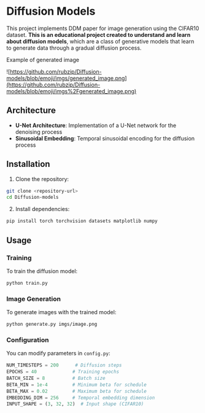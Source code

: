 # Diffusion Models

This project implements DDM paper for image generation using the CIFAR10 dataset. **This is an educational project created to understand and learn about diffusion models**, which are a class of generative models that learn to generate data through a gradual diffusion process.

Example of generated image

![https://github.com/rubzip/Diffusion-models/blob/emoji/imgs/generated_image.png](https://github.com/rubzip/Diffusion-models/blob/emoji/imgs%2Fgenerated_image.png)
## Architecture

- **U-Net Architecture**: Implementation of a U-Net network for the denoising process
- **Sinusoidal Embedding**: Temporal sinusoidal encoding for the diffusion process

## Installation

1. Clone the repository:
```bash
git clone <repository-url>
cd Diffusion-models
```

2. Install dependencies:
```bash
pip install torch torchvision datasets matplotlib numpy
```

## Usage

### Training

To train the diffusion model:

```bash
python train.py
```

### Image Generation

To generate images with the trained model:

```bash
python generate.py imgs/image.png
```

### Configuration

You can modify parameters in `config.py`:

```python
NUM_TIMESTEPS = 200      # Diffusion steps
EPOCHS = 40             # Training epochs
BATCH_SIZE = 8          # Batch size
BETA_MIN = 1e-4         # Minimum beta for schedule
BETA_MAX = 0.02         # Maximum beta for schedule
EMBEDDING_DIM = 256     # Temporal embedding dimension
INPUT_SHAPE = (3, 32, 32)  # Input shape (CIFAR10)
```
